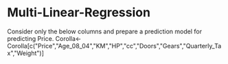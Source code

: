 # Multi-Linear-Regression
Consider only the below columns and prepare a prediction model for predicting Price.  Corolla&lt;-Corolla[c("Price","Age_08_04","KM","HP","cc","Doors","Gears","Quarterly_Tax","Weight")]
